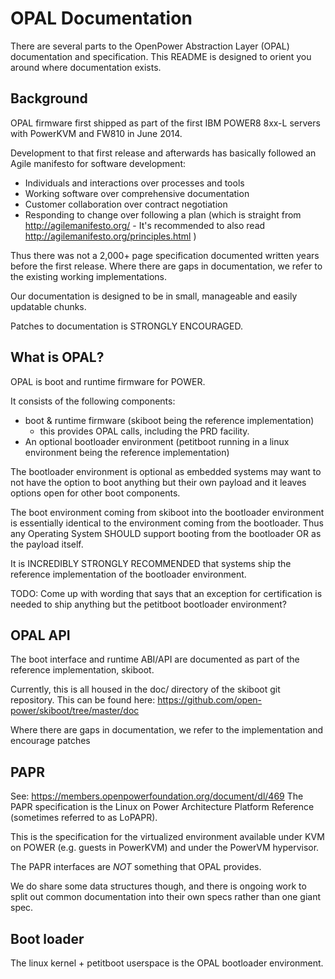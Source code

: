 OPAL Documentation
==================

There are several parts to the OpenPower Abstraction Layer (OPAL) documentation
and specification. This README is designed to orient you around where
documentation exists.

Background
----------
OPAL firmware first shipped as part of the first IBM POWER8 8xx-L servers with
PowerKVM and FW810 in June 2014.

Development to that first release and afterwards has basically followed an
Agile manifesto for software development:
- Individuals and interactions over processes and tools
- Working software over comprehensive documentation
- Customer collaboration over contract negotiation
- Responding to change over following a plan
(which is straight from http://agilemanifesto.org/ - It's recommended to also
read http://agilemanifesto.org/principles.html )

Thus there was not a 2,000+ page specification documented written years before
the first release. Where there are gaps in documentation, we refer to the
existing working implementations.

Our documentation is designed to be in small, manageable and easily updatable
chunks.

Patches to documentation is STRONGLY ENCOURAGED.

What is OPAL?
-------------
OPAL is boot and runtime firmware for POWER.

It consists of the following components:
- boot & runtime firmware (skiboot being the reference implementation)
  - this provides OPAL calls, including the PRD facility.
- An optional bootloader environment (petitboot running in a linux
  environment being the reference implementation)

The bootloader environment is optional as embedded systems may want to
not have the option to boot anything but their own payload and it leaves
options open for other boot components.

The boot environment coming from skiboot into the bootloader environment
is essentially identical to the environment coming from the bootloader.
Thus any Operating System SHOULD support booting from the bootloader OR
as the payload itself.

It is INCREDIBLY STRONGLY RECOMMENDED that systems ship the reference
implementation of the bootloader environment.

TODO: Come up with wording that says that an exception for certification
is needed to ship anything but the petitboot bootloader environment?

OPAL API
--------
The boot interface and runtime ABI/API are documented as part of the
reference implementation, skiboot.

Currently, this is all housed in the doc/ directory of the skiboot
git repository.
This can be found here: https://github.com/open-power/skiboot/tree/master/doc

Where there are gaps in documentation, we refer to the implementation and
encourage patches

PAPR
----
See: https://members.openpowerfoundation.org/document/dl/469
The PAPR specification is the Linux on Power Architecture Platform Reference
(sometimes referred to as LoPAPR).

This is the specification for the virtualized environment available under
KVM on POWER (e.g. guests in PowerKVM) and under the PowerVM hypervisor.

The PAPR interfaces are *NOT* something that OPAL provides.

We do share some data structures though, and there is ongoing work to split
out common documentation into their own specs rather than one giant spec.

Boot loader
-----------
The linux kernel + petitboot userspace is the OPAL bootloader environment.
